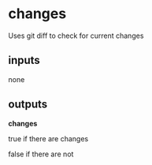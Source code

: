 # changes

Uses git diff to check for current changes

## inputs

none

## outputs

**changes**

true if there are changes

false if there are not

